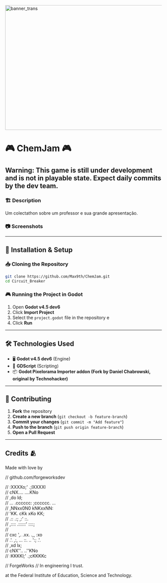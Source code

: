 <img width="800" height="400" alt="banner_trans" src="https://github.com/user-attachments/assets/a884e6af-cb28-4b9f-8a48-258ec260fa06" />


# 🎮 ChemJam 🎮

## Warning: This game is still under development and is not in playable state. Expect daily commits by the dev team.

### 🏗️ Description  
Um colectathon sobre um professor e sua grande apresentação.

### 📷 Screenshots  

---

## 🔧 Installation & Setup  

### 📥 Cloning the Repository  
```sh
git clone https://github.com/Max9th/ChemJam.git
cd Circuit_Breaker
```

### 🎮 Running the Project in Godot  
1. Open **Godot v4.5 dev6**  
2. Click **Import Project**  
3. Select the `project.godot` file in the repository  e 
4. Click **Run**  

---

## 🛠️ Technologies Used  
- 🖥️ **Godot v4.5 dev6** (Engine)  
- 🎨 **GDScript** (Scripting)  
- 📦 **Godot Pixelorama Importer addon (Fork by Daniel Chabrowski, original by Technohacker)**

---

## 🤝 Contributing  
1. **Fork** the repository  
2. **Create a new branch** (`git checkout -b feature-branch`)  
3. **Commit your changes** (`git commit -m "Add feature"`)  
4. **Push to the branch** (`git push origin feature-branch`)  
5. **Open a Pull Request**  

---

## Credits 🫂

Made with love by 

// github.com/forgeworksdev

//         :XXXXo;'                .;lXXXXl         
//         cNX....                  ....KNo         
//         ,do                          ld;         
//         ...    .cccccc:  ;cccccc.    ...         
//                ,NNxx0N0  kNKxxNN:                
//                'KK. cKk  xKo  KK;                
//                .::  .:;  ,:'  ::.                
//              ,::::  .::::::'  ::::;              
//                                                  
//              cxc  ',. .xx. .,,  :xo              
//         .'.  ,:,  ...  ::.  ..  ':;  .'.         
//         ,xd                          lx;         
//         cNX''..                  ..''KNo         
//         :KKKKl;'                .;cKKKKc      

// ForgeWorks
// In engineering I trust.

at the Federal Institute of Education, Science and Technology.
